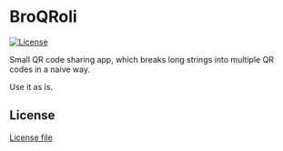 # BroQRoli

[![License](https://img.shields.io/badge/License-Apache%202.0-blue.svg)](https://opensource.org/licenses/Apache-2.0)

Small QR code sharing app, which breaks long strings into multiple QR codes in a naive way.

Use it as is.

## License
[License file](./LICENSE)
